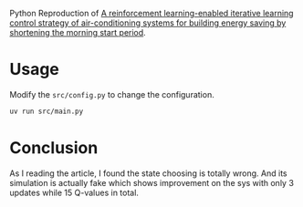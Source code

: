 Python Reproduction of [A reinforcement learning-enabled iterative learning control strategy of
air-conditioning systems for building energy saving by shortening the morning start period](https://doi.org/10.1016/j.apenergy.2023.120650).

# Usage

Modify the `src/config.py` to change the configuration.

```sh
uv run src/main.py
```

# Conclusion

As I reading the article, I found the state choosing is totally wrong. 
And its simulation is actually fake which shows improvement on the sys 
with only 3 updates while 15 Q-values in total. 

